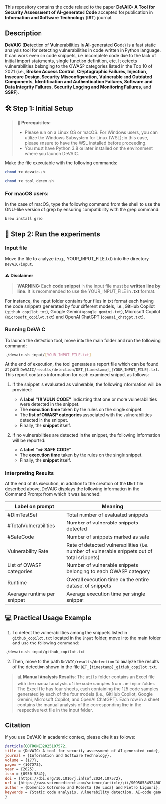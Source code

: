 This repository contains the code related to the paper **DeVAIC: A Tool for Security Assessment of AI-generated Code** accepted for publication in **Information and Software Technology** (**IST**) journal.

## Description

**DeVAIC** (**De**tection of **V**ulnerabilities  in **AI**-generated **C**ode) is a fast static analysis tool for detecting vulnerabilities in code written in Python language. It can work even on code snippets, i.e. incomplete code due to the lack of initial import statements, single function definition, etc. It detects vulnerabilities belonging to the OWASP categories listed in the Top 10 of 2021 (i.e., **Broken Access Control**, **Cryptographic Failures**, **Injection**, **Insecure Design**, **Security Misconfiguration**, **Vulnerable and Outdated Components**, **Identification and Authentication Failures**, **Software and Data Integrity Failures**, **Security Logging and Monitoring Failures**, and **SSRF**).


## 🛠️ Step 1: Initial Setup

> **🚨 Prerequisites:** 
> - Please run on a Linux OS or macOS. For Windows users, you can utilize the Windows Subsystem for Linux (WSL); in this case, please ensure to have the WSL installed before proceeding.
> - You must have Python 3.8 or later installed on the environment where you launch DeVAIC.

Make the file executable with the following commands:

```bash
chmod +x devaic.sh

chmod +x tool_derem.sh
```

### For macOS users:

In the case of macOS, type the following command from the shell to use the GNU-like version of grep by ensuring compatibility with the grep command:

```bash
brew install grep
```



## 🚀 Step 2: Run the experiments

### Input file

Move the file to analyze (e.g., YOUR_INPUT_FILE.txt) into the directory ``DeVAIC/input``.



#### ⚠️ Disclaimer

> **WARNING:** Each **code snippet** in the input file must be **written line by line**. It is recommended to use the YOUR_INPUT_FILE in **.txt** format. 

 

For instance, the input folder contains four files in txt format each having the code snippets generated by four different models, i.e., GitHub Copilot (``github_copilot.txt``), Google Gemini (``google_gemini.txt``), Microsoft Copilot (``microsoft_copilot.txt``) and OpenAI ChatGPT (``openai_chatgpt.txt``).


### Running DeVAIC 

To launch the detection tool, move into the main folder and run the following command:

```bash
./devaic.sh input/[YOUR_INPUT_FILE.txt]
```

At the end of execution, the tool generates a report file which can be found at path ``DeVAIC/results/detection/DET_[timestamp]_[YOUR_INPUT_FILE].txt``. This report contains information for each examined snippet as follows:

1. If the snippet is evaluated as vulnerable, the following information will be provided:
   - A **label "(!) VULN CODE"** indicating that one or more vulnerabilities were detected in the snippet.
   - The **execution time** taken by the rules on the single snippet.
   - The **list of OWASP categories** associated with the vulnerabilities detected in the snippet.
   - Finally, the **snippet** itself.

2. If no vulnerabilities are detected in the snippet, the following information will be reported:
   - A **label "==> SAFE CODE"**.
   - The **execution time** taken by the rules on the single snippet.
   - Finally, the **snippet** itself.



### Interpreting Results

At the end of its execution, in addition to the creation of the **DET** file described above, DeVAIC displays the following information in the Command Prompt from which it was launched:


| Label on prompt             | Meaning                                                        |
|-----------------------------|----------------------------------------------------------------|
| \#DimTestSet                | Total number of evaluated snippets                             |
| \#TotalVulnerabilities      | Number of vulnerable snippets detected                         |
| \#SafeCode                  | Number of snippets marked as safe                              |
| Vulnerability Rate          | Rate of detected vulnerabilities (i.e. number of vulnerable snippets out of total snippets) |
| List of OWASP categories    | Number of vulnerable snippets belonging to each OWASP category |
| Runtime                     | Overall execution time on the entire dataset of snippets       |
| Average runtime per snippet | Average execution time per single snippet                      |


## 💻 Practical Usage Example 

1. To detect the vulnerabilities among the snippets listed in ``github_copilot.txt`` located in the ``input`` folder, move into the main folder and use the following command:
```bash
./devaic.sh input/github_copilot.txt
```

2. Then, move to the path ``DeVAIC/results/detection`` to analyze the results of the detection shown in the file ``DET_[timestamp]_github_copilot.txt``.


> **📊 Manual Analysis Results**:
> The ``utils`` folder contains an Excel file with the manual analysis of the code samples from the ``input`` folder. 
The Excel file has four sheets, each containing the 125 code samples generated by each of the four models (i.e., GitHub Copilot, Google Gemini, Microsoft Copilot, and OpenAI ChatGPT). 
Each row in a sheet contains the manual analysis of the corresponding line in the respective text file in the input folder.


## Citation

If you use DeVAIC in academic context, please cite it as follows:

```bibtex
@article{COTRONEO2025107572,
title = {DeVAIC: A tool for security assessment of AI-generated code},
journal = {Information and Software Technology},
volume = {177},
pages = {107572},
year = {2025},
issn = {0950-5849},
doi = {https://doi.org/10.1016/j.infsof.2024.107572},
url = {https://www.sciencedirect.com/science/article/pii/S0950584924001770},
author = {Domenico Cotroneo and Roberta {De Luca} and Pietro Liguori},
keywords = {Static code analysis, Vulnerability detection, AI-code generators, Python}
}

